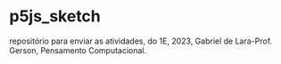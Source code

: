 # p5js_sketch
repositório para enviar as atividades, do 1E, 2023, Gabriel de Lara-Prof. Gerson, Pensamento Computacional.
